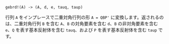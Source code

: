 ```
gebrd!(A) -> (A, d, e, tauq, taup)
```

行列 `A` をインプレースで二重対角行列の形 `A = QBP'` に変換します。返されるのは、二重対角行列 `B` を含む `A`、`B` の対角要素を含む `d`、`B` の非対角要素を含む `e`、`Q` を表す基本反射体を含む `tauq`、および `P` を表す基本反射体を含む `taup` です。

